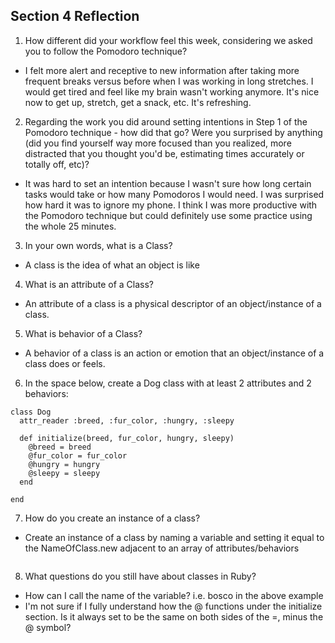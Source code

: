 ## Section 4 Reflection

1. How different did your workflow feel this week, considering we asked you to follow the Pomodoro technique?
 * I felt more alert and receptive to new information after taking more frequent breaks versus before when I was working in long stretches. I would get tired and feel like my brain wasn't working anymore. It's nice now to get up, stretch, get a snack, etc. It's refreshing.

2. Regarding the work you did around setting intentions in Step 1 of the Pomodoro technique - how did that go? Were you surprised by anything (did you find yourself way more focused than you realized, more distracted that you thought you'd be, estimating times accurately or totally off, etc)?
 * It was hard to set an intention because I wasn't sure how long certain tasks would take or how many Pomodoros I would need. I was surprised how hard it was to ignore my phone. I think I was more productive with the Pomodoro technique but could definitely use some practice using the whole 25 minutes.

3. In your own words, what is a Class?
 * A class is the idea of what an object is like

4. What is an attribute of a Class?
 * An attribute of a class is a physical descriptor of an object/instance of a class.

5. What is behavior of a Class?
 * A behavior of a class is an action or emotion that an object/instance of a class does or feels.

6. In the space below, create a Dog class with at least 2 attributes and 2 behaviors:

  ```
  class Dog
    attr_reader :breed, :fur_color, :hungry, :sleepy

    def initialize(breed, fur_color, hungry, sleepy)
      @breed = breed
      @fur_color = fur_color
      @hungry = hungry
      @sleepy = sleepy
    end

  end
  ```

7. How do you create an instance of a class?
  * Create an instance of a class by naming a variable and setting it equal to the NameOfClass.new adjacent to an array of attributes/behaviors
    ```bosco = Dog.new("Springer Spaniel", "tri-color", true, false)
    ```

8. What questions do you still have about classes in Ruby?
  * How can I call the name of the variable? i.e. bosco in the above example
  * I'm not sure if I fully understand how the @ functions under the initialize section. Is it always set to be the same on both sides of the =, minus the @ symbol?
